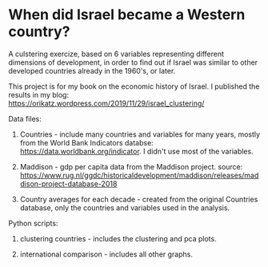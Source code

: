 # When did Israel became a Western country?
A culstering exercize, based on 6 variables representing different dimensions of development, in order to find out if Israel was similar to other developed countries already in the 1960's, or later. 

This project is for my book on the economic history of  Israel. I published the results in my blog:
https://orikatz.wordpress.com/2019/11/29/israel_clustering/ 


Data files:

1. Countries - include many countries and variables for many years, mostly from the World Bank Indicators databse:
https://data.worldbank.org/indicator. 
I didn't use most of the variables. 

2. Maddison - gdp per capita data from the Maddison project. 
source: https://www.rug.nl/ggdc/historicaldevelopment/maddison/releases/maddison-project-database-2018

3. Country averages for each decade - created from the original Countries database, only the countries and variables used in the analysis.


Python scripts:

1. clustering countries - includes the clustering and pca plots.

2. international comparison - includes all other graphs.
